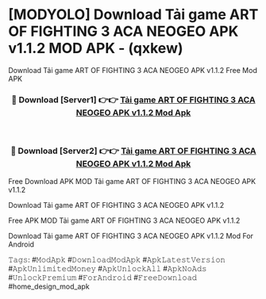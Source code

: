# [MODYOLO] Download Tải game ART OF FIGHTING 3 ACA NEOGEO APK v1.1.2 MOD APK - (qxkew)
Download Tải game ART OF FIGHTING 3 ACA NEOGEO APK v1.1.2 Free Mod APK

<div align="center">
<h3>🔴 Download [Server1] 👉👉 <a href="https://apk-comot.site?title=Tải_game_ART_OF_FIGHTING_3_ACA_NEOGEO_APK_v1.1.2">Tải game ART OF FIGHTING 3 ACA NEOGEO APK v1.1.2 Mod Apk</a></h3><br>

<h3>🔴 Download [Server2] 👉👉 <a href="https://apk-comot.site?title=Tải_game_ART_OF_FIGHTING_3_ACA_NEOGEO_APK_v1.1.2">Tải game ART OF FIGHTING 3 ACA NEOGEO APK v1.1.2 Mod Apk</a></h3>
</div>


Free Download APK MOD Tải game ART OF FIGHTING 3 ACA NEOGEO APK v1.1.2

Download Tải game ART OF FIGHTING 3 ACA NEOGEO APK v1.1.2 

Free APK MOD Tải game ART OF FIGHTING 3 ACA NEOGEO APK v1.1.2 

Download Tải game ART OF FIGHTING 3 ACA NEOGEO APK v1.1.2 Mod For Android

𝚃𝚊𝚐𝚜: #𝙼𝚘𝚍𝙰𝚙𝚔 #𝙳𝚘𝚠𝚗𝚕𝚘𝚊𝚍𝙼𝚘𝚍𝙰𝚙𝚔 #𝙰𝚙𝚔𝙻𝚊𝚝𝚎𝚜𝚝𝚅𝚎𝚛𝚜𝚒𝚘𝚗 #𝙰𝚙𝚔𝚄𝚗𝚕𝚒𝚖𝚒𝚝𝚎𝚍𝙼𝚘𝚗𝚎𝚢 #𝙰𝚙𝚔𝚄𝚗𝚕𝚘𝚌𝚔𝙰𝚕𝚕 #𝙰𝚙𝚔𝙽𝚘𝙰𝚍𝚜 #𝚄𝚗𝚕𝚘𝚌𝚔𝙿𝚛𝚎𝚖𝚒𝚞𝚖 #𝙵𝚘𝚛𝙰𝚗𝚍𝚛𝚘𝚒𝚍 #𝙵𝚛𝚎𝚎𝙳𝚘𝚠𝚗𝚕𝚘𝚊𝚍 #home_design_mod_apk